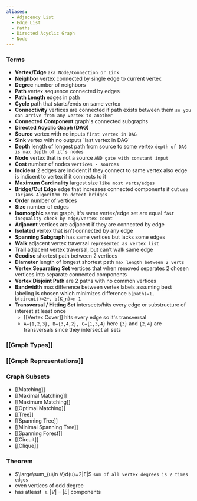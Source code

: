 ```yaml
---
aliases:
  - Adjacency List
  - Edge List
  - Paths
  - Directed Acyclic Graph
  - Node
---
```

### Terms
- **Vertex/Edge** `aka Node/Connection or Link`
- **Neighbor** vertex connected by single edge to current vertex 
- **Degree** number of neighbors
- **Path** vertex sequence connected by edges
- **Path Length** edges in path
- **Cycle** path that starts/ends on same vertex
- **Connectivity** vertices are connected if path exists between them
  `so you can arrive from any vertex to another`
- **Connected Component** graph's connected subgraphs
- **Directed Acyclic Graph (DAG)**
- **Source** vertex with no inputs `first vertex in DAG`
- **Sink** vertex with no outputs `last vertex in DAG'
- **Depth** length of longest path from source to some vertex
  `depth of DAG is max depth of it's nodes`
- **Node** vertex that is not a source `AND gate with constant input`
- **Cost** number of nodes `vertices - sources`
- **Incident** 2 edges are incident if they connect to same vertex
  also edge is indicent to vertex if it connects to it
- **Maximum Cardinality** largest size `like most verts/edges`
- **Bridge/Cut Edge** edge that increases connected components  if cut 
  `use Tarjans Algorithm to detect bridges`
- **Order** number of vertices
- **Size** number of edges
- **Isomorphic** same graph, it's same vertex/edge set are equal
  `fast inequality check by edge/vertex count`
- **Adjacent** vertices are adjacent if they are connected by edge
- **Isolated** vertex that isn't connected by any edge
- **Spanning Subgraph** has same vertices but lacks some edges
- **Walk** adjacent vertex traversal `represented as vertex list`
- **Trail** adjacent vertex traversal, but can't walk same edge
- **Geodisc** shortest path between 2 vertices
- **Diameter** length of longest shortest path `max length between 2 verts`
- **Vertex Separating Set** vertices that when removed separates 
  2 chosen vertices into separate connected components
- **Vertex Disjoint Path** are 2 paths with no common vertices
- **Bandwidth** max difference between vertex labels
  assuming best labeling is chosen which minimizes difference
  `b(path)=1, b(circuit)=2+, b(K_n)=n-1`
- **Transversal / Hitting Set** intersects/hits every edge or substructure of interest at least once
    - [[Vertex Cover]] hits every edge so it's transversal
    - `A={1,2,3}, B={3,4,2}, C={1,3,4}` here `{3}` and `{2,4}`
      are transversals since they intersect all sets
### [[Graph Types]]
### [[Graph Representations]]
### Graph Subsets
- [[Matching]]
- [[Maximal Matching]]
- [[Maximum Matching]]
- [[Optimal Matching]]
- [[Tree]]
- [[Spanning Tree]]
- [[Minimal Spanning Tree]]
- [[Spanning Forest]]
- [[Circuit]]
- [[Clique]]
### Theorem
- $\large\sum_{u\in V}d(u)=2|E|$ `sum of all vertex degrees is 2 times edges`
- even vertices of odd degree
- has atleast $\geq |V|-|E|$ components
